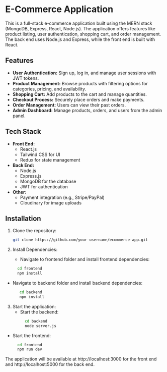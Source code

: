 # E-Commerce Application

This is a full-stack e-commerce application built using the MERN stack (MongoDB, Express, React, Node.js). The application offers features like product listing, user authentication, shopping cart, and order management. The back end uses Node.js and Express, while the front end is built with React.

## Features

- **User Authentication:** Sign up, log in, and manage user sessions with JWT tokens.
- **Product Management:** Browse products with filtering options for categories, pricing, and availability.
- **Shopping Cart:** Add products to the cart and manage quantities.
- **Checkout Process:** Securely place orders and make payments.
- **Order Management:** Users can view their past orders.
- **Admin Dashboard:** Manage products, orders, and users from the admin panel.

## Tech Stack

- **Front End:**
  - React.js
  - Tailwind CSS for UI
  - Redux for state management
- **Back End:**
  - Node.js
  - Express.js
  - MongoDB for the database
  - JWT for authentication
- **Other:**
  - Payment integration (e.g., Stripe/PayPal)
  - Cloudinary for image uploads

## Installation

1. Clone the repository:

   ```bash
   git clone https://github.com/your-username/ecommerce-app.git

2. Install Dependencies:
     - Navigate to frontend folder and install frontend dependencies:
     ```bash
       cd frontend
       npm install

  - Navigate to backend folder and install backend dependencies:
    ```bash
       cd backend
       npm install

3. Start the application:
   - Start the backend:
     ```bash
       cd backend
       node server.js
     
  - Start the frontend:
     ```bash
       cd frontend
       npm run dev

The application will be available at http://localhost:3000 for the front end and http://localhost:5000 for the back end.
